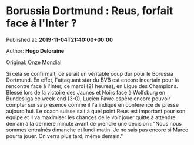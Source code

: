 
# Borussia Dortmund : Reus, forfait face à l'Inter ?

Published at: **2019-11-04T21:40:00+00:00**

Author: **Hugo Deloraine**

Original: [Onze Mondial](http://www.onzemondial.com/bundesliga/2019-2020/borussia-dortmund-reus-forfait-face-a-l-inter-201634)

Si cela se confirmait, ce serait un véritable coup dur pour le Borussia Dortmund. En effet, l'attaquant star du BVB est encore incertain pour la rencontre face à l'Inter, ce mardi (21 heures), en Ligue des Champions. Blessé lors de la victoire des Jaunes et Noirs face à Wolfsburg en Bundesliga ce week-end (3-0), Lucien Favre espère encore pouvoir compter sur sa présence comme il l'a indiqué en conférence de presse aujourd'hui.
Le coach suisse sait à quel point Reus est important pour son équipe et il va maximiser les chances de le voir jouer quitte à attendre demain à la dernière minute avant de prendre une décision : "Nous nous sommes entraînés dimanche et lundi matin. Je ne sais pas encore si Marco pourra jouer. On verra plus tard, même demain."
